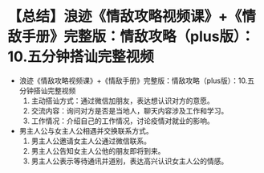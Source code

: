 # 【总结】浪迹《情敌攻略视频课》+《情敌手册》完整版：情敌攻略（plus版）：10.五分钟搭讪完整视频

-   浪迹《情敌攻略视频课》+《情敌手册》完整版：情敌攻略（plus版）：10.五分钟搭讪完整视频
    1.  主动搭讪方式：通过微信加朋友，表达想认识对方的意愿。
    2.  交流内容：询问对方是否是当地人，聊天内容涉及工作和学习。
    3.  工作情况：介绍自己的工作情况，讨论疫情对就业的影响。
-   男主人公与女主人公相遇并交换联系方式。
    1.  男主人公邀请女主人公通过微信联系。
    2.  男主人公告知女主人公他的朋友即将到来。
    3.  男主人公表示等待通讯并道别，表达高兴认识女主人公的情感。